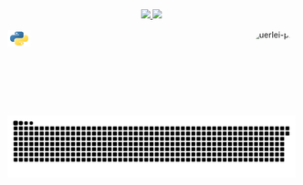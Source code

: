 <div align="center">
  <a href="https://github.com/wezlley">
  <img height="180em" src="https://github-readme-stats.vercel.app/api?username=wezlley&show_icons=true&theme=dracula&include_all_commits=true&count_private=true"/>
    <img height="180em" src="https://github-readme-stats.vercel.app/api/top-langs/?username=wezlley&layout=compact&langs_count=7&theme=dracula"/>
</div>
  
  <div style="display: inline_block"><br>
  <img align="center" alt="uerlei-Python" height="30" width="40" src="https://raw.githubusercontent.com/devicons/devicon/master/icons/python/python-original.svg">
  <img align="right" alt="uerlei-pic" height="150" style="border-radius:50px;" src="http://cdn.discordapp.com/avatars/474627600682319872/a809d1e0352dfa0f8727e3d779d84352.png?width=676&height=676">
</div>
  
<div> 
 
  ![Snake animation](https://github.com/wezlley/wezlley/blob/output/github-contribution-grid-snake.svg)
 
</div>
